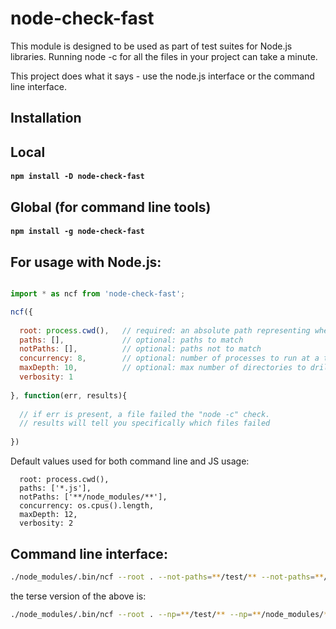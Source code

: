 

# node-check-fast

This module is designed to be used as part of test suites for Node.js libraries.
Running node -c for all the files in your project can take a minute.

This project does what it says - use the node.js interface or the command line interface.

## Installation

## Local
#### ``` npm install -D node-check-fast ```

## Global (for command line tools)
#### ``` npm install -g node-check-fast ```


## For usage with Node.js:

```js

import * as ncf from 'node-check-fast';

ncf({
  
  root: process.cwd(),   // required: an absolute path representing where to start searching for .js files
  paths: [],             // optional: paths to match
  notPaths: [],          // optional: paths not to match
  concurrency: 8,        // optional: number of processes to run at a time
  maxDepth: 10,          // optional: max number of directories to drill into it
  verbosity: 1
  
}, function(err, results){
    
  // if err is present, a file failed the "node -c" check.
  // results will tell you specifically which files failed
  
})

```

Default values used for both command line and JS usage:

```
  root: process.cwd(),   
  paths: ['*.js'],             
  notPaths: ['**/node_modules/**'],        
  concurrency: os.cpus().length,        
  maxDepth: 12,          
  verbosity: 2

```


## Command line interface:

```bash
./node_modules/.bin/ncf --root . --not-paths=**/test/** --not-paths=**/node_modules/** --verbosity 3 --concurrency=8
```

the terse version of the above is:

```bash
./node_modules/.bin/ncf --root . --np=**/test/** --np=**/node_modules/** --v 3 -c 8
```




